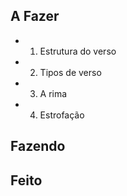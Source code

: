 ## A Fazer
- 01. Estrutura do verso  
- 02. Tipos de verso  
- 03. A rima  
- 04. Estrofação  

## Fazendo

## Feito